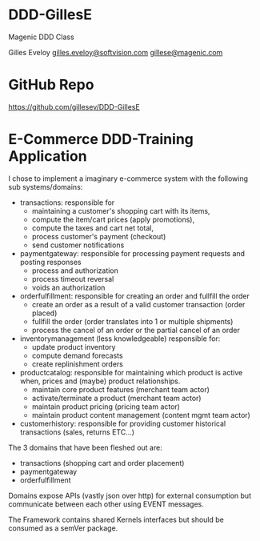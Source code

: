 # DDD-GillesE
Magenic DDD Class

Gilles Eveloy
gilles.eveloy@softvision.com
gillese@magenic.com

# GitHub Repo
https://github.com/gillesev/DDD-GillesE

# E-Commerce DDD-Training Application
I chose to implement a imaginary e-commerce system with the following sub systems/domains:
- transactions: responsible for 
    - maintaining a customer's shopping cart with its items, 
    - compute the item/cart prices (apply promotions),
    - compute the taxes and cart net total,
    - process customer's payment (checkout)
    - send customer notifications
- paymentgateway: responsible for processing payment requests and posting responses
    - process and authorization
    - process timeout reversal
    - voids an authorization
- orderfulfillment: responsible for creating an order and fullfill the order
    - create an order as a result of a valid customer transaction (order placed)
    - fullfill the order (order translates into 1 or multiple shipments)
    - process the cancel of an order or the partial cancel of an order
- inventorymanagement (less knowledgeable) responsible for:
    - update product inventory
    - compute demand forecasts
    - create replinishment orders
- productcatalog: responsible for maintaining which product is active when, prices and (maybe) product relationships.
    - maintain core product features (merchant team actor)
    - activate/terminate a product (merchant team actor)
    - maintain product pricing (pricing team actor)
    - maintain product content management (content mgmt team actor)
- customerhistory: responsible for providing customer historical transactions (sales, returns ETC...)

The 3 domains that have been fleshed out are:
- transactions (shopping cart and order placement)
- paymentgateway
- orderfulfillment

Domains expose APIs (vastly json over http) for external consumption but communicate between each other using EVENT messages.

The Framework contains shared Kernels interfaces but should be consumed as a semVer package.
